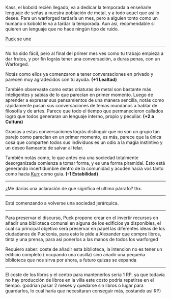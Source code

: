 Kass, el kobold recién llegado, va a dedicar la temporada a enseñarle lenguaje de señas a nuestra población de metal, y a todo aquel que así lo desee. Para un warforged tardaría un mes, pero a alguien tonto como un humano o kobold le va a tardar la temporada. Aun así, recomendable si quieren un lenguaje que no hace ningún tipo de ruido.

[Puck](../../Varso/Puck/Puck.md) se une

---

No ha sido fácil, pero al final del primer mes ves como tu trabajo empieza a dar frutos,
y por fin lográs tener una conversación, a duras penas, con un Warforged.

Notás como ellos ya comenzaron a tener conversaciones en privado y parecen muy agradecidos con tu ayuda. **(+1 Lealtad)**

También observaste como estas criaturas de metal son bastante más inteligentes y sabias de lo que parecían en primer momento. Luego de aprender a expresar sus pensamientos de una manera sencilla, notás como rápidamente pasan sus conversaciones de temas mundanos a hablar de filosofía y de artes. Parece que todo el tiempo que permanecieron callados logró que todos generaran un lenguaje interno, propio y peculiar. **(+2 a Cultura)**

Gracias a estas conversaciones lográs distinguir que no son un grupo tan parejo como parecían en un primer momento, es más, parece que la única cosa que comparten todos sus individuos es un odio a la magia instintivo y un deseo llameante de salvar al telar.

También notás como, lo que antes era una sociedad totalmente desorganizada comienza a tomar forma, y es una forma piramidal. Esto está generando incertidumbre dentro de la comunidad y acuden hacia vos tanto como hacia [Kurr](../../Cwolf/Kurr) como guia. **(-1 Estabilidad)**

---

¿Me darías una aclaración de que significa el ultimo párrafo? thx.

---

Está comenzando a volverse una sociedad jerárquica. 

---

Para preservar el discurso, Puck propone crear en el invertir recursos en añadir una biblioteca comunal en alguna de los edificios ya disponibles,  el cual su principal objetivo será preservar en papel las diferentes ideas de los ciudadanos de Puckonia, para esto le pide a Alexander que compre libros, tinta y una prensa, para así ponerlos a las manos de todos los warforged

Requiero saber:
coste de añadir esta biblioteca, la intencion no es tener un edificio completo ( ocupando una casilla) sino añadir una pequeña biblioteca que nos sirva por ahora, a futuro quizas se expanda

---

El coste de los libros y el centro para mantenerlos sería 1 RP, ya que todavía no hay producción de libros en la villa este costo podría repetirse en el tiempo.
(podrían pasar 2 meses y quedarse sin libros o lugar para guardarlos, lo cual haría que necesitaran conseguir más, costando así RP)

